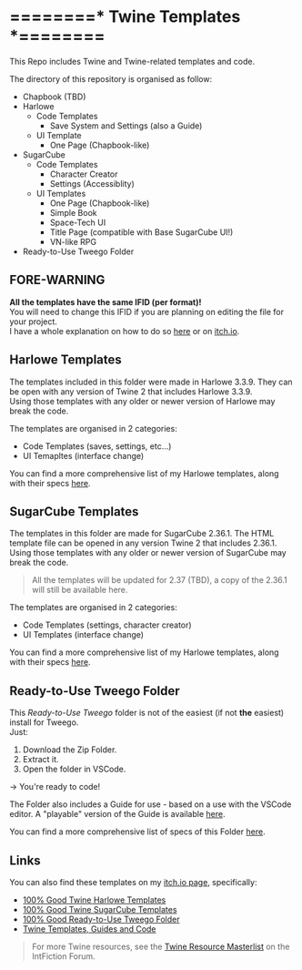 # ========* Twine Templates *========
This Repo includes Twine and Twine-related templates and code.

The directory of this repository is organised as follow:
* Chapbook (TBD)
* Harlowe
  * Code Templates
    * Save System and Settings (also a Guide)
  * UI Template
    * One Page (Chapbook-like)
* SugarCube
  * Code Templates
    * Character Creator
    * Settings (Accessiblity)
  * UI Templates
    * One Page (Chapbook-like)
    * Simple Book
    * Space-Tech UI
    * Title Page (compatible with Base SugarCube UI!)
    * VN-like RPG
* Ready-to-Use Tweego Folder

## FORE-WARNING
**All the templates have the same IFID (per format)!**\
You will need to change this IFID if you are planning on editing the file for your project.\
I have a whole explanation on how to do so [here](ChangeIFID.md) or on [itch.io](https://manonamora.itch.io/twine-sugarcube-templates/devlog/568346/help-change-the-ifid-of-a-template).

## Harlowe Templates
The templates included in this folder were made in Harlowe 3.3.9. They can be open with any version of Twine 2 that includes Harlowe 3.3.9.\
Using those templates with any older or newer version of Harlowe may break the code.

The templates are organised in 2 categories:
* Code Templates (saves, settings, etc...)
* UI Temapltes (interface change)

You can find a more comprehensive list of my Harlowe templates, along with their specs [here](Harlowe/README.md).

## SugarCube Templates 
The templates in this folder are made for SugarCube 2.36.1. The HTML template file can be opened in any version Twine 2 that includes 2.36.1.\
Using those templates with any older or newer version of SugarCube may break the code.
> All the templates will be updated for 2.37 (TBD), a copy of the 2.36.1 will still be available here.

The templates are organised in 2 categories:
* Code Templates (settings, character creator)
* UI Templates (interface change)

You can find a more comprehensive list of my Harlowe templates, along with their specs [here](SugarCube/README.md).

## Ready-to-Use Tweego Folder
This *Ready-to-Use Tweego* folder is not of the easiest (if not **the** easiest) install for Tweego.\
Just:
1. Download the Zip Folder.
2. Extract it.
3. Open the folder in VSCode.

-> You're ready to code!

The Folder also includes a Guide for use - based on a use with the VSCode editor. A "playable" version of the Guide is available [here](https://manonamora.itch.io/ready-to-use-tweego-folder).

You can find a more comprehensive list of specs of this Folder [here](Tweego%20Folder/README.md).

## Links
You can also find these templates on my [itch.io page](https://manonamora.itch.io/), specifically:

* [100% Good Twine Harlowe Templates](https://manonamora.itch.io/twine-harlowe-templates)
* [100% Good Twine SugarCube Templates](https://manonamora.itch.io/twine-sugarcube-templates)
* [100% Good Ready-to-Use Tweego Folder](https://manonamora.itch.io/ready-to-use-tweego-folder)
* [Twine Templates, Guides and Code](https://itch.io/c/2917452/twine-templates-guides-and-code)

> For more Twine resources, see the [Twine Resource Masterlist](https://intfiction.org/t/twine-resource-masterlist-wiki/65903) on the IntFiction Forum.